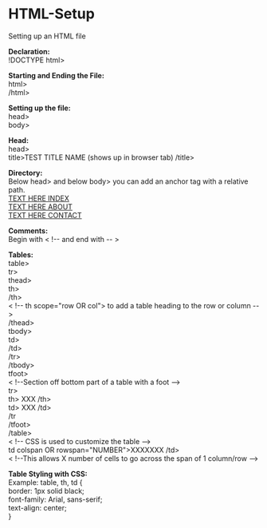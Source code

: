 # HTML-Setup
Setting up an HTML file
<p>
  <strong>Declaration:</strong><br>
  !DOCTYPE html>
<p>
  <strong>Starting and Ending the File:</strong><br>
  html><br>
  /html>
<p>
  <strong>Setting up the file:</strong><br>
  head><br>
    body>
<p>
  <strong>Head:</strong><br>
  head><br>
    title>TEST TITLE NAME (shows up in browser tab) /title>
<p>
  <strong>Directory:</strong><br>
  Below head> and below body> you can add an anchor tag with a relative path.<br>
  <a href="./index.html">TEXT HERE INDEX</a><br>
  <a href="./about.html">TEXT HERE ABOUT</a><br>
  <a href="./contact.html">TEXT HERE CONTACT</a><br>
<p>
  <strong>Comments:</strong><br>
  Begin with < !-- and end with -- ><br>
<p>
  <strong>Tables:</strong><br>
  table><br>
  tr><br>
  thead><br>
  th><br>
  /th><br>
    < !-- th scope="row OR col"> to add a table heading to the row or column --><br>
  /thead><br>
      tbody><br>
  td><br>
  /td><br>
  /tr><br>
    /tbody><br>
      tfoot><br>
      < !--Section off bottom part of a table with a foot --><br>
        tr><br>
        th> XXX /th><br>
        td> XXX /td><br>
        /tr<br>
        /tfoot><br>
  /table><br>
  < !-- CSS is used to customize the table --><br>
  td colspan OR rowspan="NUMBER">XXXXXXX /td><br>
    < !--This allows X number of cells to go across the span of 1 column/row -->
  <p>
    <strong>Table Styling with CSS:</strong><br>
    Example: table, th, td {<br>
  border: 1px solid black;<br>
  font-family: Arial, sans-serif; <br>
  text-align: center;<br>
}<br>
                                      

